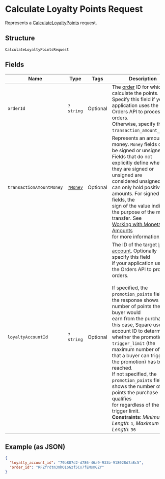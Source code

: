 
# Calculate Loyalty Points Request

Represents a [CalculateLoyaltyPoints](../../doc/apis/loyalty.md#calculate-loyalty-points) request.

## Structure

`CalculateLoyaltyPointsRequest`

## Fields

| Name | Type | Tags | Description | Getter | Setter |
|  --- | --- | --- | --- | --- | --- |
| `orderId` | `?string` | Optional | The [order](../../doc/models/order.md) ID for which to calculate the points.<br>Specify this field if your application uses the Orders API to process orders.<br>Otherwise, specify the `transaction_amount_money`. | getOrderId(): ?string | setOrderId(?string orderId): void |
| `transactionAmountMoney` | [`?Money`](../../doc/models/money.md) | Optional | Represents an amount of money. `Money` fields can be signed or unsigned.<br>Fields that do not explicitly define whether they are signed or unsigned are<br>considered unsigned and can only hold positive amounts. For signed fields, the<br>sign of the value indicates the purpose of the money transfer. See<br>[Working with Monetary Amounts](https://developer.squareup.com/docs/build-basics/working-with-monetary-amounts)<br>for more information. | getTransactionAmountMoney(): ?Money | setTransactionAmountMoney(?Money transactionAmountMoney): void |
| `loyaltyAccountId` | `?string` | Optional | The ID of the target [loyalty account](../../doc/models/loyalty-account.md). Optionally specify this field<br>if your application uses the Orders API to process orders.<br><br>If specified, the `promotion_points` field in the response shows the number of points the buyer would<br>earn from the purchase. In this case, Square uses the account ID to determine whether the promotion's<br>`trigger_limit` (the maximum number of times that a buyer can trigger the promotion) has been reached.<br>If not specified, the `promotion_points` field shows the number of points the purchase qualifies<br>for regardless of the trigger limit.<br>**Constraints**: *Minimum Length*: `1`, *Maximum Length*: `36` | getLoyaltyAccountId(): ?string | setLoyaltyAccountId(?string loyaltyAccountId): void |

## Example (as JSON)

```json
{
  "loyalty_account_id": "79b807d2-d786-46a9-933b-918028d7a8c5",
  "order_id": "RFZfrdtm3mhO1oGzf5Cx7fEMsmGZY"
}
```

